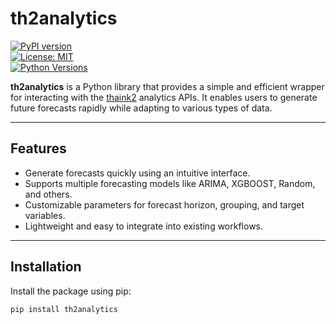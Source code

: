 # **th2analytics**

[![PyPI version](https://badge.fury.io/py/th2analytics.svg)](https://pypi.org/project/th2analytics/)  
[![License: MIT](https://img.shields.io/badge/License-MIT-yellow.svg)](https://opensource.org/licenses/MIT)  
[![Python Versions](https://img.shields.io/pypi/pyversions/th2analytics.svg)](https://pypi.org/project/th2analytics/)

**th2analytics** is a Python library that provides a simple and efficient wrapper for interacting with the [thaink2](https://thaink2.com/) analytics APIs. It enables users to generate future forecasts rapidly while adapting to various types of data.

---

## **Features**
- Generate forecasts quickly using an intuitive interface.
- Supports multiple forecasting models like ARIMA, XGBOOST, Random, and others.
- Customizable parameters for forecast horizon, grouping, and target variables.
- Lightweight and easy to integrate into existing workflows.

---

## **Installation**

Install the package using pip:

```bash
pip install th2analytics
```